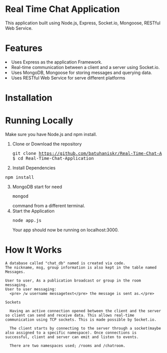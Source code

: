 # Real Time Chat Application
  This application built using Node.js, Express, Socket.io, Mongoose, RESTful Web Service.

# Features

<li>Uses Express as the application Framework.</li> 
<li>Real-time communication between a client and a server using Socket.io.</li>
<li>Uses MongoDB, Mongoose  for storing messages and querying data.</li>
<li>Uses RESTful Web Service for serve different platforms</li> 

# Installation

# Running Locally

Make sure you have Node.js and npm install.

  1. Clone or Download the repository 
    <pre>git clone https://github.com/batuhaniskr/Real-Time-Chat-Application.git
    $ cd Real-Time-Chat-Application</pre>
  2. Install Dependencies
  <pre>npm install</pre>
  3. MongoDB start for need <pre>mongod</pre>command  from a different terminal.
  4. Start the Application
    <pre>node app.js</pre>
  Your app should now be running on localhost:3000.
  
  # How It Works
    A database called "chat_db" named is created via code. 
    The nickname, msg, group information is also kept in the table named Messages.
    
    User to user, As a publication broadcast or group in the room  messaging.
    User to user messaging:
      <pre> /w username messagetext</pre> the message is sent as.</pre>
      
    Sockets
    
      Having an active connection opened between the client and the server so client can send and receive data. This allows real-time communication using TCP sockets. This is made possible by Socket.io.

      The client starts by connecting to the server through a socket(maybe also assigned to a specific namespace). Once connections is successful, client and server can emit and listen to events.

      There are two namespaces used; /rooms and /chatroom.
    
  
  
  


